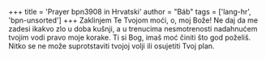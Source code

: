 +++
title = 'Prayer bpn3908 in Hrvatski'
author = "Báb"
tags = ['lang-hr', 'bpn-unsorted']
+++
Zaklinjem Te Tvojom moći, o, moj Bože! Ne daj da me zadesi ikakvo zlo u doba kušnji, a u trenucima nesmotrenosti nadahnućem tvojim vodi pravo moje korake. Ti si Bog, imaš moć činiti što god poželiš. Nitko se ne može suprotstaviti tvojoj volji ili osujetiti Tvoj plan.
